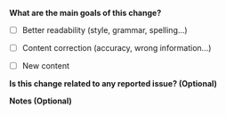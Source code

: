 <!-- Please read first the [Contribute](https://github.com/reactiveui/reactiveui#contribute) section of the README file -->

**What are the main goals of this change?**
- [ ] Better readability (style, grammar, spelling...)
- [ ] Content correction (accuracy, wrong information...)
- [ ] New content


**Is this change related to any reported issue? (Optional)**
<!-- Link to issues here. -->


**Notes (Optional)**
